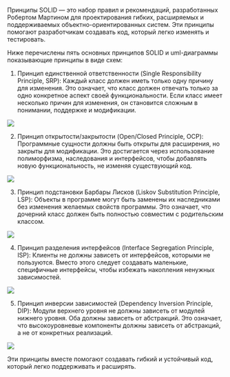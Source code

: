 Принципы SOLID — это набор правил и рекомендаций, разработанных Робертом Мартином для проектирования гибких, расширяемых и поддерживаемых
объектно-ориентированных систем. Эти принципы помогают разработчикам создавать код, который легко изменять и тестировать.

Ниже перечислены пять основных принципов SOLID и uml-диаграммы показывающие принципы в виде схем:

1. Принцип единственной ответственности (Single Responsibility Principle, SRP): Каждый класс должен иметь только одну причину для изменения. Это
   означает, что класс должен отвечать только за одно конкретное аспект своей функциональности. Если класс имеет несколько причин для изменения, он
   становится сложным в понимании, поддержке и модификации.

![](srp.png)

2. Принцип открытости/закрытости (Open/Closed Principle, OCP): Программные сущности должны быть открыты для расширения, но закрыты для модификации.
   Это достигается через использование полиморфизма, наследования и интерфейсов, чтобы добавлять новую функциональность, не изменяя существующий код.

![](ocp.png)

3. Принцип подстановки Барбары Лисков (Liskov Substitution Principle, LSP): Объекты в программе могут быть заменены их наследниками без изменения
   желаемых свойств программы. Это означает, что дочерний класс должен быть полностью совместим с родительским классом.

![](lsp.png)

4. Принцип разделения интерфейсов (Interface Segregation Principle, ISP): Клиенты не должны зависеть от интерфейсов, которыми не пользуются. Вместо
   этого следует создавать маленькие, специфичные интерфейсы, чтобы избежать накопления ненужных зависимостей.

![](isp.png)

5. Принцип инверсии зависимостей (Dependency Inversion Principle, DIP): Модули верхнего уровня не должны зависеть от модулей нижнего уровня. Оба
   должны зависеть от абстракций. Это означает, что высокоуровневые компоненты должны зависеть от абстракций, а не от конкретных реализаций.

![](dip.png)

Эти принципы вместе помогают создавать гибкий и устойчивый код, который легко поддерживать и расширять.






